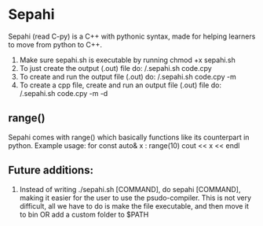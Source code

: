 # Sepahi
Sepahi (read C-py) is a C++ with pythonic syntax, made for helping learners to move from python to C++.

1. Make sure sepahi.sh is executable by running chmod +x sepahi.sh
2. To just create the output (.out) file do: /.sepahi.sh code.cpy 
2. To create and run the output file (.out) do: /.sepahi.sh code.cpy -m
2. To create a cpp file, create and run an output file (.out) file do: /.sepahi.sh code.cpy  -m -d

## range()
Sepahi comes with range() which basically functions like its counterpart in python. Example usage:
for const auto& x : range(10)
    cout << x << endl


## Future additions:
1. Instead of writing ./sepahi.sh [COMMAND], do sepahi [COMMAND], making it easier for the user to use the psudo-compiler. This is not very difficult, all we have to do is make the file executable, and then move it to bin OR add a custom folder to $PATH
